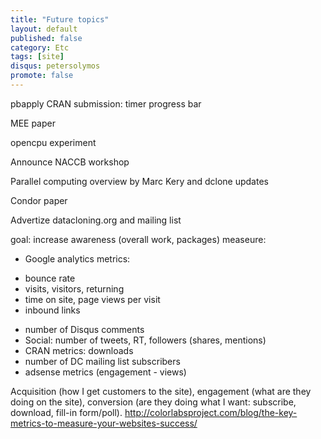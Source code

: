 ```yaml
---
title: "Future topics"
layout: default
published: false
category: Etc
tags: [site]
disqus: petersolymos
promote: false
---
```


pbapply CRAN submission: timer progress bar

MEE paper

opencpu experiment

Announce NACCB workshop

Parallel computing overview by Marc Kery and dclone updates

Condor paper

Advertize datacloning.org and mailing list



 goal: increase awareness (overall work, packages)
 measeure:
 * Google analytics metrics:
  - bounce rate
  - visits, visitors, returning
  - time on site, page views per visit
  - inbound links
 * number of Disqus comments
 * Social: number of tweets, RT, followers (shares, mentions)
 * CRAN metrics: downloads
 * number of DC mailing list subscribers
 * adsense metrics (engagement - views)

Acquisition (how I get customers to the site),
engagement (what are they doing on the site),
conversion (are they doing what I want: subscribe, download, fill-in form/poll).
http://colorlabsproject.com/blog/the-key-metrics-to-measure-your-websites-success/

